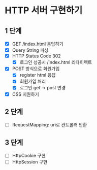 # HTTP 서버 구현하기

## 1 단계
- [x] GET /index.html 응답하기
- [x] Query String 파싱
- [x] HTTP Status Code 302
  - [x] 로그인 성공시 /index.html 리다이렉트
- [x] POST 방식으로 회원가입
  - [x] register html 응답
  - [x] 회원가입 처리
  - [x] 로그인 get -> post 변경
- [x] CSS 지원하기

## 2 단계
- [ ] RequestMapping: uri로 컨트롤러 반환

## 3 단계
- [ ] HttpCookie 구현
- [ ] HttpSession 구현